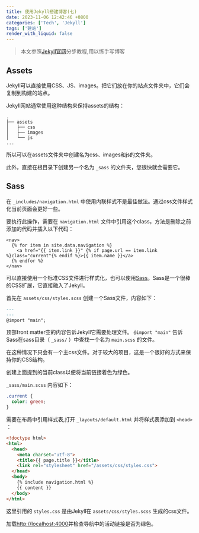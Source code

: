 ```yaml
---
title: 使用Jekyll搭建博客(七)
date: 2023-11-06 12:42:46 +0800
categories: ['Tech', 'Jekyll']
tags: ['建站']
render_with_liquid: false
---
```


> 本文参照[Jekyll官网](https://jekyllrb.com/docs/)分步教程,用以练手写博客



## Assets

Jekyll可以直接使用CSS、JS、images。把它们放在你的站点文件夹中，它们会复制到构建的站点。

Jekyll网站通常使用这种结构来保持assets的结构：

```
.
├── assets
│   ├── css
│   ├── images
│   └── js
...
```

所以可以在assets文件夹中创建名为css、images和js的文件夹。

此外，直接在根目录下创建另一个名为 `_sass` 的文件夹，您很快就会需要它。

## Sass

在 `_includes/navigation.html` 中使用内联样式不是最佳做法。通过css文件样式化当前页面会更好一些。

要执行此操作，需要在 `navigation.html` 文件中引用这个class，方法是删除之前添加的代码并插入以下代码：

```
<nav>
  {% for item in site.data.navigation %}
    <a href="{{ item.link }}" {% if page.url == item.link %}class="current"{% endif %}>{{ item.name }}</a>
  {% endfor %}
</nav>
```

可以直接使用一个标准CSS文件进行样式化，也可以使用[Sass](https://sass-lang.com/)。Sass是一个很棒的CSS扩展，它直接融入了Jekyll。

首先在 `assets/css/styles.scss` 创建一个Sass文件，内容如下：

```markdown
---
---
@import "main";
```

顶部front matter空的内容告诉Jekyll它需要处理文件。 `@import "main"` 告诉Sass在sass目录（ `_sass/` ）中查找一个名为 `main.scss` 的文件。

在这种情况下只会有一个主css文件。对于较大的项目，这是一个很好的方式来保持你的CSS结构。

创建上面提到的当前class以便将当前链接着色为绿色。

 `_sass/main.scss` 内容如下：

```scss
.current {
  color: green;
}
```

需要在布局中引用样式表,打开 `_layouts/default.html` 并将样式表添加到 `<head>` ：

```html
<!doctype html>
<html>
  <head>
    <meta charset="utf-8">
    <title>{{ page.title }}</title>
    <link rel="stylesheet" href="/assets/css/styles.css">
  </head>
  <body>
    {% include navigation.html %}
    {{ content }}
  </body>
</html>
```

这里引用的 `styles.css` 是由Jekyll在 `assets/css/styles.scss` 生成的css文件。

加载<http://localhost:4000>并检查导航中的活动链接是否为绿色。

